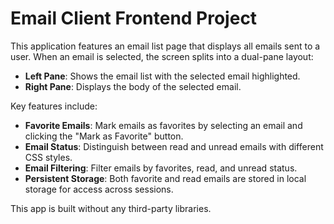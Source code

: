 # Email Client Frontend Project

This application features an email list page that displays all emails sent to a user. When an email is selected, the screen splits into a dual-pane layout:

- **Left Pane**: Shows the email list with the selected email highlighted.
- **Right Pane**: Displays the body of the selected email.

Key features include:

- **Favorite Emails**: Mark emails as favorites by selecting an email and clicking the "Mark as Favorite" button.
- **Email Status**: Distinguish between read and unread emails with different CSS styles.
- **Email Filtering**: Filter emails by favorites, read, and unread status.
- **Persistent Storage**: Both favorite and read emails are stored in local storage for access across sessions.

This app is built without any third-party libraries.
